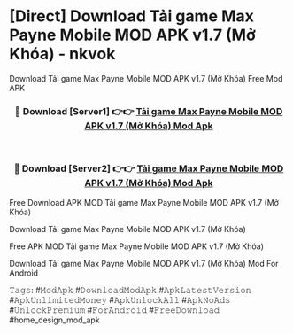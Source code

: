 # [Direct] Download Tải game Max Payne Mobile MOD APK v1.7 (Mở Khóa) - nkvok
Download Tải game Max Payne Mobile MOD APK v1.7 (Mở Khóa) Free Mod APK

<div align="center">
<h3>🔴 Download [Server1] 👉👉 <a href="https://apk-comot.site?title=Tải_game_Max_Payne_Mobile_MOD_APK_v1.7_(Mở_Khóa)">Tải game Max Payne Mobile MOD APK v1.7 (Mở Khóa) Mod Apk</a></h3><br>

<h3>🔴 Download [Server2] 👉👉 <a href="https://apk-comot.site?title=Tải_game_Max_Payne_Mobile_MOD_APK_v1.7_(Mở_Khóa)">Tải game Max Payne Mobile MOD APK v1.7 (Mở Khóa) Mod Apk</a></h3>
</div>


Free Download APK MOD Tải game Max Payne Mobile MOD APK v1.7 (Mở Khóa)

Download Tải game Max Payne Mobile MOD APK v1.7 (Mở Khóa) 

Free APK MOD Tải game Max Payne Mobile MOD APK v1.7 (Mở Khóa) 

Download Tải game Max Payne Mobile MOD APK v1.7 (Mở Khóa) Mod For Android

𝚃𝚊𝚐𝚜: #𝙼𝚘𝚍𝙰𝚙𝚔 #𝙳𝚘𝚠𝚗𝚕𝚘𝚊𝚍𝙼𝚘𝚍𝙰𝚙𝚔 #𝙰𝚙𝚔𝙻𝚊𝚝𝚎𝚜𝚝𝚅𝚎𝚛𝚜𝚒𝚘𝚗 #𝙰𝚙𝚔𝚄𝚗𝚕𝚒𝚖𝚒𝚝𝚎𝚍𝙼𝚘𝚗𝚎𝚢 #𝙰𝚙𝚔𝚄𝚗𝚕𝚘𝚌𝚔𝙰𝚕𝚕 #𝙰𝚙𝚔𝙽𝚘𝙰𝚍𝚜 #𝚄𝚗𝚕𝚘𝚌𝚔𝙿𝚛𝚎𝚖𝚒𝚞𝚖 #𝙵𝚘𝚛𝙰𝚗𝚍𝚛𝚘𝚒𝚍 #𝙵𝚛𝚎𝚎𝙳𝚘𝚠𝚗𝚕𝚘𝚊𝚍 #home_design_mod_apk
